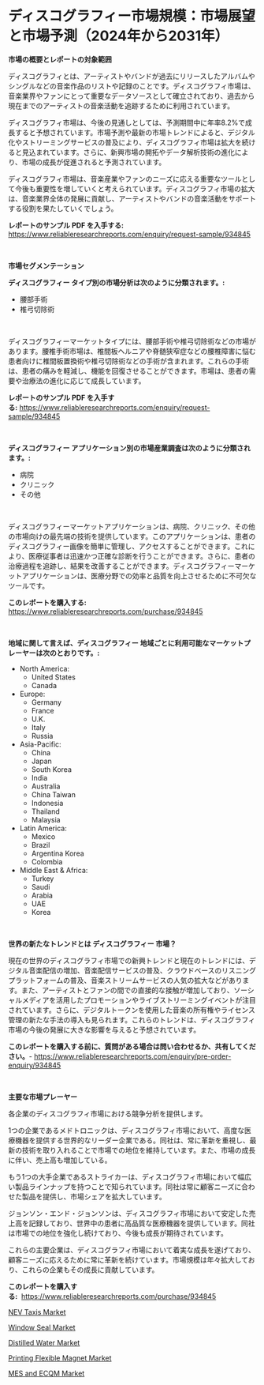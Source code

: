 <p><h1>ディスコグラフィー市場規模：市場展望と市場予測（2024年から2031年）</h1></p><p><strong>市場の概要とレポートの対象範囲</strong></p>
<p><p>ディスコグラフィとは、アーティストやバンドが過去にリリースしたアルバムやシングルなどの音楽作品のリストや記録のことです。ディスコグラフィ市場は、音楽業界やファンにとって重要なデータソースとして確立されており、過去から現在までのアーティストの音楽活動を追跡するために利用されています。</p><p>ディスコグラフィ市場は、今後の見通しとしては、予測期間中に年率8.2%で成長すると予想されています。市場予測や最新の市場トレンドによると、デジタル化やストリーミングサービスの普及により、ディスコグラフィ市場は拡大を続けると見込まれています。さらに、新興市場の開拓やデータ解析技術の進化により、市場の成長が促進されると予測されています。</p><p>ディスコグラフィ市場は、音楽産業やファンのニーズに応える重要なツールとして今後も重要性を増していくと考えられています。ディスコグラフィ市場の拡大は、音楽業界全体の発展に貢献し、アーティストやバンドの音楽活動をサポートする役割を果たしていくでしょう。</p></p>
<p><strong>レポートのサンプル PDF を入手する:</strong> <a href="https://www.reliableresearchreports.com/enquiry/request-sample/934845">https://www.reliableresearchreports.com/enquiry/request-sample/934845</a></p>
<p>&nbsp;</p>
<p><strong>市場セグメンテーション</strong></p>
<p><strong>ディスコグラフィー タイプ別の市場分析は次のように分類されます。:</strong></p>
<p><ul><li>腰部手術</li><li>椎弓切除術</li></ul></p>
<p>&nbsp;</p>
<p><p>ディスコグラフィーマーケットタイプには、腰部手術や椎弓切除術などの市場があります。腰椎手術市場は、椎間板ヘルニアや脊髄狭窄症などの腰椎障害に悩む患者向けに椎間板置換術や椎弓切除術などの手術が含まれます。これらの手術は、患者の痛みを軽減し、機能を回復させることができます。市場は、患者の需要や治療法の進化に応じて成長しています。</p></p>
<p><strong>レポートのサンプル PDF を入手する:</strong>&nbsp;<a href="https://www.reliableresearchreports.com/enquiry/request-sample/934845">https://www.reliableresearchreports.com/enquiry/request-sample/934845</a></p>
<p>&nbsp;</p>
<p><strong> ディスコグラフィー アプリケーション別の市場産業調査は次のように分類されます。:</strong></p>
<p><ul><li>病院</li><li>クリニック</li><li>その他</li></ul></p>
<p>&nbsp;</p>
<p><p>ディスコグラフィーマーケットアプリケーションは、病院、クリニック、その他の市場向けの最先端の技術を提供しています。このアプリケーションは、患者のディスコグラフィー画像を簡単に管理し、アクセスすることができます。これにより、医療従事者は迅速かつ正確な診断を行うことができます。さらに、患者の治療過程を追跡し、結果を改善することができます。ディスコグラフィーマーケットアプリケーションは、医療分野での効率と品質を向上させるために不可欠なツールです。</p></p>
<p><strong>このレポートを購入する:</strong>&nbsp; <a href="https://www.reliableresearchreports.com/purchase/934845">https://www.reliableresearchreports.com/purchase/934845</a></p>
<p>&nbsp;</p>
<p><strong>地域に関して言えば、ディスコグラフィー 地域ごとに利用可能なマーケットプレーヤーは次のとおりです。:</strong></p>
<p><ul>
    <li>
        North America:
        <ul>
            <li>United States</li>
            <li>Canada</li>
        </ul>
    </li>
    <li>
        Europe:
        <ul>
            <li>Germany</li>
            <li>France</li>
            <li>U.K.</li>
            <li>Italy</li>
            <li>Russia</li>
        </ul>
    </li>
    <li>
        Asia-Pacific:
        <ul>
            <li>China</li>
            <li>Japan</li>
            <li>South Korea</li>
            <li>India</li>
            <li>Australia</li>
            <li>China Taiwan</li>
            <li>Indonesia</li>
            <li>Thailand</li>
            <li>Malaysia</li>
        </ul>
    </li>
    <li>
        Latin America:
        <ul>
            <li>Mexico</li>
            <li>Brazil</li>
            <li>Argentina Korea</li>
            <li>Colombia</li>
        </ul>
    </li>
    <li>
        Middle East & Africa:
        <ul>
            <li>Turkey</li>
            <li>Saudi</li>
            <li>Arabia</li>
            <li>UAE</li>
            <li>Korea</li>
        </ul>
    </li>
    </ul></p>
<p>&nbsp;</p>
<p><strong>世界の新たなトレンドとは ディスコグラフィー 市場？</strong></p>
<p><p>現在の世界のディスコグラフィ市場での新興トレンドと現在のトレンドには、デジタル音楽配信の増加、音楽配信サービスの普及、クラウドベースのリスニングプラットフォームの普及、音楽ストリームサービスの人気の拡大などがあります。また、アーティストとファンの間での直接的な接触が増加しており、ソーシャルメディアを活用したプロモーションやライブストリーミングイベントが注目されています。さらに、デジタルトークンを使用した音楽の所有権やライセンス管理の新たな手法の導入も見られます。これらのトレンドは、ディスコグラフィ市場の今後の発展に大きな影響を与えると予想されています。</p></p>
<p><strong>このレポートを購入する前に、質問がある場合は問い合わせるか、共有してください。</strong>- <a href="https://www.reliableresearchreports.com/enquiry/pre-order-enquiry/934845">https://www.reliableresearchreports.com/enquiry/pre-order-enquiry/934845</a></p>
<p>&nbsp;</p>
<p><strong>主要な市場プレーヤー</strong></p>
<p><p>各企業のディスコグラフィ市場における競争分析を提供します。</p><p>1つの企業であるメドトロニックは、ディスコグラフィ市場において、高度な医療機器を提供する世界的なリーダー企業である。同社は、常に革新を重視し、最新の技術を取り入れることで市場での地位を維持しています。また、市場の成長に伴い、売上高も増加している。</p><p>もう1つの大手企業であるストライカーは、ディスコグラフィ市場において幅広い製品ラインナップを持つことで知られています。同社は常に顧客ニーズに合わせた製品を提供し、市場シェアを拡大しています。</p><p>ジョンソン・エンド・ジョンソンは、ディスコグラフィ市場において安定した売上高を記録しており、世界中の患者に高品質な医療機器を提供しています。同社は市場での地位を強化し続けており、今後も成長が期待されています。</p><p>これらの主要企業は、ディスコグラフィ市場において着実な成長を遂げており、顧客ニーズに応えるために常に革新を続けています。市場規模は年々拡大しており、これらの企業もその成長に貢献しています。</p></p>
<p><strong>このレポートを購入する:</strong>&nbsp;&nbsp;<a href="https://www.reliableresearchreports.com/purchase/934845">https://www.reliableresearchreports.com/purchase/934845</a></p>
<p><p><a href="https://simplistic-meeting-7ee.notion.site/NEV-Taxis-Market-Size-Share-Trends-Analysis-Report-By-Material-By-Type-By-End-user-By-Region--8b3588b54d914e849521566052dada77">NEV Taxis Market</a></p><p><a href="https://view.publitas.com/reportprime-1/window-seal-market-challenges-opportunities-and-growth-drivers-and-major-market-players-forecasted-for-period-from-2024-2031/">Window Seal Market</a></p><p><a href="https://view.publitas.com/reportprime-1/distilled-water-market-size-furnishes-valuable-information-encompassing-market-share-market-trends-and-projections-spanning-from-2024-to-2031/">Distilled Water Market</a></p><p><a href="https://github.com/juancolorado15/Market-Research-Report-List-1/blob/main/printing-flexible-magnet-market.md">Printing Flexible Magnet Market</a></p><p><a href="https://eight-handstand-8fb.notion.site/MES-and-ECQM-Market-Growth-Market-Trends-COVID-19-Impact-and-Forecasts-for-period-from-2024-203-0c834db05d294a17b246c933aceefa15">MES and ECQM Market</a></p></p>